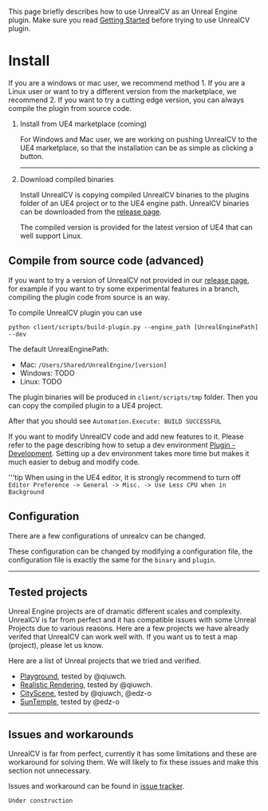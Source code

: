 This page briefly describes how to use UnrealCV as an Unreal Engine plugin. Make sure you read [Getting Started](/basic/getting-started.md) before trying to use UnrealCV plugin.

Install
=======
If you are a windows or mac user, we recommend method 1. If you are a Linux user or want to try a different version from the marketplace, we recommend 2. If you want to try a cutting edge version, you can always compile the plugin from source code.

1. Install from UE4 marketplace (coming)

    For Windows and Mac user, we are working on pushing UnrealCV to the UE4 marketplace, so that the installation can be as simple as clicking a button.

    ---

2. Download compiled binaries

    Install UnrealCV is copying compiled UnrealCV binaries to the plugins folder of an UE4 project or to the UE4 engine path. UnrealCV binaries can be downloaded from the [release page](https://github.com/unrealcv/unrealcv/releases).

    The compiled version is provided for the latest version of UE4 that can well support Linux.

## Compile from source code (advanced)

If you want to try a version of UnrealCV not provided in our [release page](), for example if you want to try some experimental features in a branch, compiling the plugin code from source is an way.

To compile UnrealCV plugin you can use

```
python client/scripts/build-plugin.py --engine_path [UnrealEnginePath] --dev
```

The default UnrealEnginePath:

- Mac: `/Users/Shared/UnrealEngine/[version]`
- Windows: TODO
- Linux: TODO

The plugin binaries will be produced in `client/scripts/tmp` folder. Then you can copy the compiled plugin to a UE4 project.

After that you should see `Automation.Execute: BUILD SUCCESSFUL`


If you want to modify UnrealCV code and add new features to it. Please refer to the page describing how to setup a dev environment [Plugin - Development](/plugin/dev.md#setup). Setting up a dev environment takes more time but makes it much easier to debug and modify code.

'''tip
    When using in the UE4 editor, it is strongly recommend to turn off `Editor Preference -> General -> Misc. -> Use Less CPU when in Background`

## Configuration
There are a few configurations of unrealcv can be changed.

These configuration can be changed by modifying a configuration file, the configuration file is exactly the same for the `binary` and `plugin`.

---
## Tested projects

Unreal Engine projects are of dramatic different scales and complexity. UnrealCV is far from perfect and it has compatible issues with some Unreal Projects due to various reasons. Here are a few projects we have already verifed that UnrealCV can work well with. If you want us to test a map (project), please let us know.

Here are a list of Unreal projects that we tried and verified.

- [Playground](), tested by @qiuwch.
- [Realistic Rendering](), tested by @qiuwch.
- [CityScene](), tested by @qiuwch, @edz-o
- [SunTemple](), tested by @edz-o

---
## Issues and workarounds

UnrealCV is far from perfect, currently it has some limitations and these are workaround for solving them. We will likely to fix these issues and make this section not unnecessary.

Issues and workaround can be found in [issue tracker]().

```Under construction```
